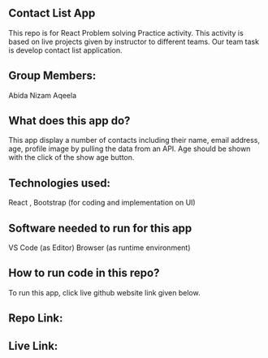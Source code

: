 ## Contact List App
 This repo is for React Problem solving Practice activity.
 This activity is based on live projects given by instructor to different teams.
 Our team task is develop contact list application.
## Group Members:
 Abida Nizam
 Aqeela
## What does this app do?
 This app display a number of contacts including their name, email address, age, profile image by pulling the data from an API.
 Age should be shown with the click of the show age button.
## Technologies used:
 React ,
 Bootstrap (for coding and implementation on UI)
## Software needed to run for this app
 VS Code (as Editor)
 Browser (as runtime environment)
## How to run code in this repo?
 To run this app, click live github website link given below.
## Repo Link: 
## Live Link: 